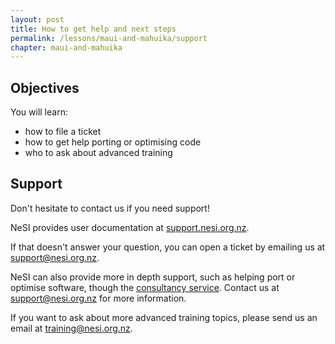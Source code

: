 ```yaml
---
layout: post
title: How to get help and next steps
permalink: /lessons/maui-and-mahuika/support
chapter: maui-and-mahuika
---
```


## Objectives

You will learn:

* how to file a ticket
* how to get help porting or optimising code
* who to ask about advanced training

## Support

Don't hesitate to contact us if you need support!

NeSI provides user documentation at [support.nesi.org.nz](https://support.nesi.org.nz).

If that doesn't answer your question, you can open a ticket by emailing us at [support@nesi.org.nz](mailto:support@nesi.org.nz).

NeSI can also provide more in depth support, such as helping port or optimise software, though the [consultancy service](https://www.nesi.org.nz/services/consultancy).
Contact us at [support@nesi.org.nz](mailto:support@nesi.org.nz) for more information.

If you want to ask about more advanced training topics, please send us an email at [training@nesi.org.nz](mailto:training@nesi.org.nz).
